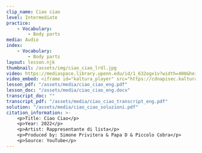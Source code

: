 ```yaml
---
clip_name: Ciao ciao
level: Intermediate
practice: 
    - Vocabulary: 
        - Body parts
media: Audio
index: 
    - Vocabulary: 
        - Body parts
layout: lesson.njk
thumbnail: /assets/img/ciao_ciao_lrdl.jpg
video: https://mediaspace.library.upenn.edu/id/1_632ogx1v?width=400&height=285&playerId=52628472
video_embed: <iframe id="kaltura_player" src="https://cdnapisec.kaltura.com/p/1147242/sp/114724200/embedIframeJs/uiconf_id/9757771/partner_id/1147242?iframeembed=true&playerId=kaltura_player&entry_id=1_632ogx1v&flashvars[streamerType]=auto&amp;flashvars[localizationCode]=en&amp;flashvars[sideBarContainer.plugin]=true&amp;flashvars[sideBarContainer.position]=left&amp;flashvars[sideBarContainer.clickToClose]=true&amp;flashvars[chapters.plugin]=true&amp;flashvars[chapters.layout]=vertical&amp;flashvars[chapters.thumbnailRotator]=false&amp;flashvars[streamSelector.plugin]=true&amp;flashvars[EmbedPlayer.SpinnerTarget]=videoHolder&amp;flashvars[dualScreen.plugin]=true&amp;flashvars[Kaltura.addCrossoriginToIframe]=true&amp;&wid=1_2oyxc2n9" width="400" height="285" allowfullscreen webkitallowfullscreen mozAllowFullScreen allow="autoplay *; fullscreen *; encrypted-media *" sandbox="allow-downloads allow-forms allow-same-origin allow-scripts allow-top-navigation allow-pointer-lock allow-popups allow-modals allow-orientation-lock allow-popups-to-escape-sandbox allow-presentation allow-top-navigation-by-user-activation" frameborder="0" title="La Rappresentante di Lista - Ciao Ciao (Official Video - Sanremo 2022)"></iframe>
lesson_pdf: "/assets/media/ciao_ciao_eng.pdf"
lesson_doc: "/assets/media/ciao_ciao_eng.docx"
transcript_doc: ""
transcript_pdf: "/assets/media/ciao_ciao_transcript_eng.pdf"
solution: "/assets/media/ciao_ciao_soluzioni.pdf"
citation_information: >- 
    <p>Title: Ciao Ciao</p>
    <p>Year: 2022</p>
    <p>Artist: Rappresentante di lista</p>
    <p>Produced by: Simone Privitera & Papa D & Piccolo Cobra</p>
    <p>Source: YouTube</p>
---
```

